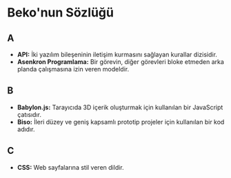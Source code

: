 # Beko'nun Sözlüğü

## A

* **API:** İki yazılım bileşeninin iletişim kurmasını sağlayan kurallar dizisidir.
* **Asenkron Programlama:** Bir görevin, diğer görevleri bloke etmeden arka planda çalışmasına izin veren modeldir.

## B

* **Babylon.js:** Tarayıcıda 3D içerik oluşturmak için kullanılan bir JavaScript çatısıdır.
* **Biso:** İleri düzey ve geniş kapsamlı prototip projeler için kullanılan bir kod adıdır.

## C

* **CSS:** Web sayfalarına stil veren dildir.
